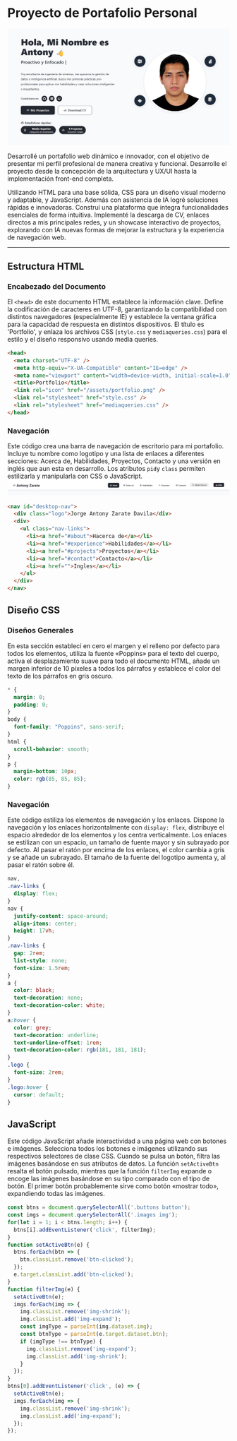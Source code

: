 # Proyecto de Portafolio Personal
![Image](https://github.com/anton-zd/Main-Portfolio/blob/main/assets/Readme_File/begin_page.png?raw=true)

Desarrollé un portafolio web dinámico e innovador, con el objetivo de presentar mi perfil profesional de manera creativa y funcional.
Desarrolle el proyecto desde la concepción de la arquitectura y UX/UI hasta la implementación front-end completa.

Utilizando HTML para una base sólida, CSS para un diseño visual moderno y adaptable, y JavaScript. Además con asistencia de IA logré soluciones rápidas e innovadoras.
Construí una plataforma que integra funcionalidades esenciales de forma intuitiva.  Implementé la descarga de CV, enlaces directos a mis principales redes, y un showcase interactivo de proyectos,
explorando con IA nuevas formas de mejorar la estructura y la experiencia de navegación web.

***

## Estructura HTML
### Encabezado del Documento
El `<head>` de este documento HTML establece la información clave. Define la codificación de caracteres en UTF-8, garantizando la compatibilidad con distintos navegadores (especialmente IE) y
establece la ventana gráfica para la capacidad de respuesta en distintos dispositivos. El título es 'Portfolio', y enlaza los archivos CSS (`style.css` y `mediaqueries.css`)
para el estilo y el diseño responsivo usando media queries.
```html
<head>
  <meta charset="UTF-8" />
  <meta http-equiv="X-UA-Compatible" content="IE=edge" />
  <meta name="viewport" content="width=device-width, initial-scale=1.0" />
  <title>Portfolio</title>
  <link rel="icon" href="/assets/portfolio.png" />
  <link rel="stylesheet" href="style.css" />
  <link rel="stylesheet" href="mediaqueries.css" />
</head>
```

### Navegación
Este código crea una barra de navegación de escritorio para mi portafolio. Incluye tu nombre como logotipo y una lista de enlaces a diferentes
secciones: Acerca de, Habilidades, Proyectos, Contacto y una versión en inglés que aun esta en desarrollo. Los atributos `pid`y `class` permiten
estilizarla y manipularla con CSS o JavaScript.
![Image](https://github.com/anton-zd/Main-Portfolio/blob/main/assets/Readme_File/bar_navegation.png?raw=true)
```html
<nav id="desktop-nav">
  <div class="logo">Jorge Antony Zarate Davila</div>
  <div>
    <ul class="nav-links">
      <li><a href="#about">Hacerca de</a></li>
      <li><a href="#experience">Habilidades</a></li>
      <li><a href="#projects">Proyectos</a></li>
      <li><a href="#contact">Contacto</a></li>
      <li><a href="">Ingles</a></li>
    </ul>
  </div>
</nav>
```

## Diseño CSS 
###  Diseños Generales
En esta sección establecí en cero el margen y el relleno por defecto para todos los elementos, utiliza la fuente «Poppins» para el texto del cuerpo, activa el
desplazamiento suave para todo el documento HTML, añade un margen inferior de 10 píxeles a todos los párrafos y establece el color del texto de los párrafos en gris oscuro.
```css
* {
  margin: 0;
  padding: 0;
}
body {
  font-family: "Poppins", sans-serif;
}
html {
  scroll-behavior: smooth;
}
p {
  margin-bottom: 10px;
  color: rgb(85, 85, 85);
}
```

### Navegación
Este código estiliza los elementos de navegación y los enlaces. Dispone la navegación y los enlaces horizontalmente con `display: flex`, distribuye el espacio alrededor
de los elementos y los centra verticalmente. Los enlaces se estilizan con un espacio, un tamaño de fuente mayor y sin subrayado por defecto. Al pasar el ratón por encima
de los enlaces, el color cambia a gris y se añade un subrayado. El tamaño de la fuente del logotipo aumenta y, al pasar el ratón sobre él.
```css
nav,
.nav-links {
  display: flex;
}
nav {
  justify-content: space-around;
  align-items: center;
  height: 17vh;
}
.nav-links {
  gap: 2rem;
  list-style: none;
  font-size: 1.5rem;
}
a {
  color: black;
  text-decoration: none;
  text-decoration-color: white;
}
a:hover {
  color: grey;
  text-decoration: underline;
  text-underline-offset: 1rem;
  text-decoration-color: rgb(181, 181, 181);
}
.logo {
  font-size: 2rem;
}
.logo:hover {
  cursor: default;
}
```

## JavaScript 
Este código JavaScript añade interactividad a una página web con botones e imágenes. Selecciona todos los botones e imágenes utilizando sus respectivos selectores de clase CSS.
Cuando se pulsa un botón, filtra las imágenes basándose en sus atributos de datos. La función `setActiveBtn` resalta el botón pulsado, mientras que la función `filterImg` expande o
encoge las imágenes basándose en su tipo comparado con el tipo de botón. El primer botón probablemente sirve como botón «mostrar todo», expandiendo todas las imágenes.
```js
const btns = document.querySelectorAll('.buttons button');
const imgs = document.querySelectorAll('.images img');
for(let i = 1; i < btns.length; i++) {
  btns[i].addEventListener('click', filterImg);
}
function setActiveBtn(e) {
  btns.forEach(btn => {
    btn.classList.remove('btn-clicked');
  });
  e.target.classList.add('btn-clicked');
}
function filterImg(e) {
  setActiveBtn(e);
  imgs.forEach(img => {
    img.classList.remove('img-shrink');
    img.classList.add('img-expand');
    const imgType = parseInt(img.dataset.img);
    const btnType = parseInt(e.target.dataset.btn);
    if (imgType !== btnType) {
      img.classList.remove('img-expand');
      img.classList.add('img-shrink');
    }
  });
}
btns[0].addEventListener('click', (e) => {
  setActiveBtn(e);
  imgs.forEach(img => {
    img.classList.remove('img-shrink');
    img.classList.add('img-expand');
  });
});
```
